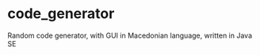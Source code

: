 code_generator
==============

Random code generator, with GUI in Macedonian language, written in Java SE
